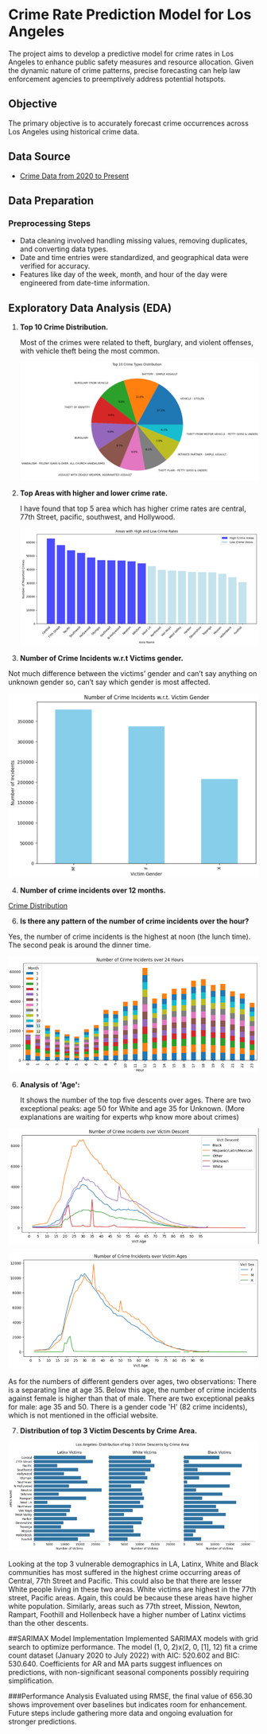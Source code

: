 # Crime Rate Prediction Model for Los Angeles

The project aims to develop a predictive model for crime rates in Los Angeles to enhance public safety measures and resource allocation. Given the dynamic nature of crime patterns, precise forecasting can help law enforcement agencies to preemptively address potential hotspots.

## Objective

The primary objective is to accurately forecast crime occurrences across Los Angeles using historical crime data.

## Data Source

- [Crime Data from 2020 to Present](https://catalog.data.gov/dataset/crime-data-from-2020-to-present)

## Data Preparation

### Preprocessing Steps

- Data cleaning involved handling missing values, removing duplicates, and converting data types.
- Date and time entries were standardized, and geographical data were verified for accuracy.
- Features like day of the week, month, and hour of the day were engineered from date-time information.

## Exploratory Data Analysis (EDA)

1. **Top 10 Crime Distribution.**

   Most of the crimes were related to theft, burglary, and violent offenses, with vehicle theft being the most common.

   ![Crime Distribution](Images/topcrimetypes.png)

2. **Top Areas with higher and lower crime rate.**

   I have found that top 5 area which has higher crime rates are central, 77th Street, pacific, southwest, and Hollywood.

   ![Crime Distribution](Images/area.png)

3.	**Number of Crime Incidents w.r.t Victims gender.**

   Not much difference between the victims’ gender and can’t say anything on unknown gender so, can’t say which gender is most affected.

   ![Crime Distribution](Images/Victimgender.png)

4.	**Number of crime incidents over 12 months.**

   [Crime Distribution](Images/crimeovermonth.png)
   
6.	**Is there any pattern of the number of crime incidents over the hour?**

   Yes, the number of crime incidents is the highest at noon (the lunch time). The second peak is around the dinner time.

   ![Crime Distribution](Images/patternoverhours.png)

6.	**Analysis of 'Age':**

  	It shows the number of the top five descents over ages. There are two exceptional peaks: age 50 for White and age 35 for Unknown. (More explanations are waiting for experts whp    know more about crimes)

   ![Crime Distribution](Images/analysisonage1.png)

   ![Crime Distribution](Images/analysisonage2.png)


   As for the numbers of different genders over ages, two observations:
   There is a separating line at age 35. Below this age, the number of crime incidents against female is higher than that of male. There are two exceptional peaks for male: age 35    and 50. There is a gender code 'H' (82 crime incidents), which is not mentioned in the official website.

7.	**Distribution of top 3 Victim Descents by Crime Area.**

   ![Crime Distribution](Images/distibution.png)

   Looking at the top 3 vulnerable demographics in LA, Latinx, White and Black communities has most suffered in the highest crime occurring areas of Central, 77th Street and          Pacific. This could also be that there are lesser White people living in these two areas. White victims are highest in the 77th street, Pacific areas. Again, this could be         because these areas have higher white population. Similarly, areas such as 77th street, Mission, Newton, Rampart, Foothill and Hollenbeck have a higher number of Latinx victims    than the other descents.


##SARIMAX Model Implementation
Implemented SARIMAX models with grid search to optimize performance. The model (1, 0, 2)x(2, 0, [1], 12) fit a crime count dataset (January 2020 to July 2022) with AIC: 520.602 and BIC: 530.640. Coefficients for AR and MA parts suggest influences on predictions, with non-significant seasonal components possibly requiring simplification.

###Performance Analysis
Evaluated using RMSE, the final value of 656.30 shows improvement over baselines but indicates room for enhancement. Future steps include gathering more data and ongoing evaluation for stronger predictions.



